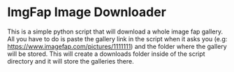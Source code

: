 # ImgFap Image Downloader
This is a simple python script that will download a whole image fap gallery.
All you have to do is paste the gallery link in the script when it asks you
(e.g: https://www.imagefap.com/pictures/1111111) and the folder where the gallery
will be stored. This will create a downloads folder inside of the script directory
and it will store the galleries there.
